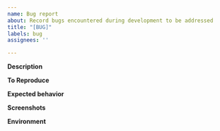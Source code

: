 ```yaml
---
name: Bug report
about: Record bugs encountered during development to be addressed
title: "[BUG]"
labels: bug
assignees: ''

---
```


**Description**

**To Reproduce**

**Expected behavior**

**Screenshots**

**Environment**
